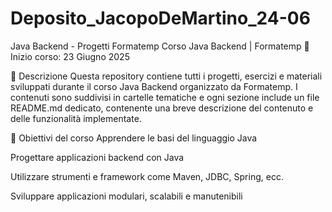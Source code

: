 # Deposito_JacopoDeMartino_24-06
Java Backend - Progetti Formatemp
Corso Java Backend | Formatemp
📅 Inizio corso: 23 Giugno 2025

📂 Descrizione
Questa repository contiene tutti i progetti, esercizi e materiali sviluppati durante il corso Java Backend organizzato da Formatemp.
I contenuti sono suddivisi in cartelle tematiche e ogni sezione include un file README.md dedicato, contenente una breve descrizione del contenuto e delle funzionalità implementate.

📌 Obiettivi del corso
Apprendere le basi del linguaggio Java

Progettare applicazioni backend con Java

Utilizzare strumenti e framework come Maven, JDBC, Spring, ecc.

Sviluppare applicazioni modulari, scalabili e manutenibili
